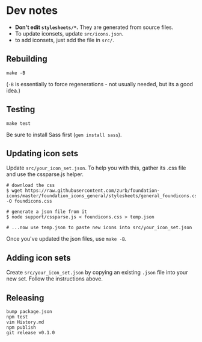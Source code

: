 Dev notes
=========

* __Don't edit `stylesheets/*`.__ They are generated from source files.
* To update iconsets, update `src/icons.json`.
* to add iconsets, just add the file in `src/`.

Rebuilding
----------

    make -B

(`-B` is essentially to force regenerations - not usually needed, but its a good 
idea.)

Testing
-------

    make test

Be sure to install Sass first (`gem install sass`).

Updating icon sets
------------------

Update `src/your_icon_set.json`. To help you with this, gather its .css file and 
use the cssparse.js helper.

    # download the css
    $ wget https://raw.githubusercontent.com/zurb/foundation-icons/master/foundation_icons_general/stylesheets/general_foundicons.css -O foundicons.css

    # generate a json file from it
    $ node support/cssparse.js < foundicons.css > temp.json

    # ...now use temp.json to paste new icons into src/your_icon_set.json

Once you've updated the json files, use `make -B`.

Adding icon sets
----------------

Create `src/your_icon_set.json` by copying an existing `.json` file into your
new set. Follow the instructions above.

Releasing
---------

    bump package.json
    npm test
    vim History.md
    npm publish
    git release v0.1.0
